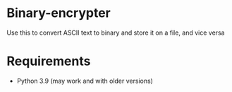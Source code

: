 # Binary-encrypter
Use this to convert ASCII text to binary and store it on a file, and vice versa
# Requirements
- Python 3.9 (may work and with older versions)
